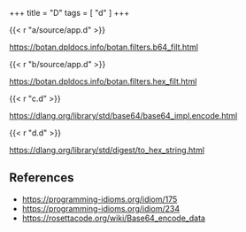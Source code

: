 +++
title = "D"
tags = [ "d" ]
+++

{{< r "a/source/app.d" >}}

<https://botan.dpldocs.info/botan.filters.b64_filt.html>

{{< r "b/source/app.d" >}}

<https://botan.dpldocs.info/botan.filters.hex_filt.html>

{{< r "c.d" >}}

<https://dlang.org/library/std/base64/base64_impl.encode.html>

{{< r "d.d" >}}

<https://dlang.org/library/std/digest/to_hex_string.html>

## References

- <https://programming-idioms.org/idiom/175>
- <https://programming-idioms.org/idiom/234>
- <https://rosettacode.org/wiki/Base64_encode_data>
